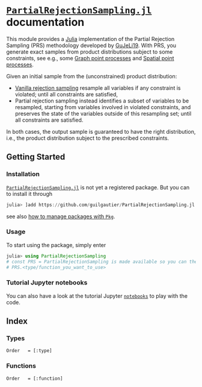 # [`PartialRejectionSampling.jl`](https://github.com/guilgautier/PartialRejectionSampling.jl) documentation

This module provides a [Julia](https://julialang.org/) implementation of the Partial Rejection Sampling (PRS) methodology developed by [GuJeLi19](@cite).
With PRS, you generate exact samples from product distributions subject to some constraints, see e.g., some [Graph point processes](@ref) and [Spatial point processes](@ref).

Given an initial sample from the (unconstrained) product distribution:

- [Vanilla rejection sampling](https://en.wikipedia.org/wiki/Rejection_sampling) resample all variables if any constraint is violated; until all constraints are satisfied,
- Partial rejection sampling instead identifies a subset of variables to be resampled, starting from variables involved in violated constraints, and preserves the state of the variables outside of this resampling set; until all constraints are satisfied.

In both cases, the output sample is guaranteed to have the right distribution, i.e., the product distribution subject to the prescribed constraints.

## Getting Started

### Installation

[`PartialRejectionSampling.jl`](https://github.com/guilgautier/PartialRejectionSampling.jl) is not yet a registered package. But you can to install it through

```julia
julia> ]add https://github.com/guilgautier/PartialRejectionSampling.jl
```

see also [how to manage packages with `Pkg`](https://julialang.github.io/Pkg.jl/stable/managing-packages/##Adding-packages-1).

### Usage

To start using the package, simply enter

```julia
julia> using PartialRejectionSampling
# const PRS = PartialRejectionSampling is made available so you can then use
# PRS.<type/function_you_want_to_use>
```

### Tutorial Jupyter notebooks

You can also have a look at the tutorial Jupyter [`notebooks`](https://github.com/guilgautier/PartialRejectionSampling.jl/blob/master/notebooks) to play with the code.

## Index

### Types

```@index
Order   = [:type]
```

### Functions

```@index
Order   = [:function]
```
